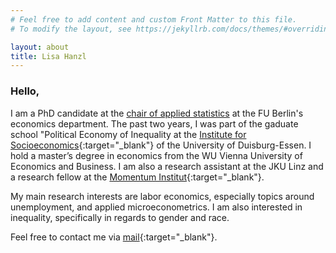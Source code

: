 ```yaml
---
# Feel free to add content and custom Front Matter to this file.
# To modify the layout, see https://jekyllrb.com/docs/themes/#overriding-theme-defaults

layout: about
title: Lisa Hanzl
---
```


### Hello,
<p> </p>

I am a PhD candidate at the [chair of applied statistics](https://www.wiwiss.fu-berlin.de/fachbereich/vwl/angewandte-statistik/index.html) at the FU Berlin's economics department. The past two years, I was part of the gaduate school "Political Economy of Inequality at the [Institute for Socioeconomics](https://www.uni-due.de/soziooekonomie/hanzl){:target="_blank"} of the University of Duisburg-Essen. I hold a master’s degree in economics from the WU Vienna University of Economics and Business. I am also a research assistant at the JKU Linz and a research fellow at the [Momentum Institut](https://www.momentum-institut.at/author/lisa-hanzl){:target="_blank"}.

My main research interests are labor economics, especially topics around unemployment, and applied microeconometrics. I am also interested in inequality, specifically in regards to gender and race. 

Feel free to contact me via [mail](mailto:lisa.hanzl@icloud.com){:target="_blank"}.
